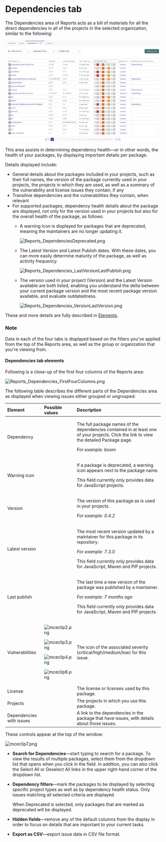 # Dependencies tab

The Dependencies area of Reports acts as a bill of materials for all the direct dependencies in all of the projects in the selected organization, similar to the following:

![](../../.gitbook/assets/dependencies-tab.png)

This area assists in determining dependency health—or in other words, the health of your packages, by displaying important details per package.

Details displayed include:

* General details about the packages included in your projects, such as their full names, the version of the package currently used in your projects, the projects in which they are used, as well as a summary of the vulnerability and license issues they contain, if any
* Transitive dependencies and the vulnerabilities they contain, when relevant
* For supported packages, dependency health details about the package are displayed, not only for the version used in your projects but also for the overall health of the package, as follows:
  * A warning icon is displayed for packages that are deprecated, meaning the maintainers are no longer updating it.

    ![Reports\_DependenciesDeprecated.png](https://support.snyk.io/hc/article_attachments/360007031378/uuid-11be17d2-361f-7354-3c87-535f46cd2324-en.png)

  * The Latest Version and Latest Publish dates. With these dates, you can more easily determine maturity of the package, as well as activity frequency.

    ![Reports\_Dependencies\_LastVersionLastPublish.png](https://support.snyk.io/hc/article_attachments/360006948877/uuid-a1fa7b20-b64d-6aa6-72be-54477241b434-en.png)

  * The version used in your project \(Version\) and the Latest Version available are both listed, enabling you understand the delta between your current package version and the most recent package version available, and evaluate outdatedness.

    ![Reports\_Dependencies\_VersionLastVersion.png](https://support.snyk.io/hc/article_attachments/360006948897/uuid-095a82e8-5858-4247-78a5-da9e80d3e291-en.png)

These and more details are fully described in [Elements]().

### Note

Data in each of the four tabs is displayed based on the filters you've applied from the top of the Reports area, as well as the group or organization that you're viewing from.

#### Dependencies tab elements

Following is a close-up of the first four columns of the Reports area:

![Reports\_Dependencies\_FirstFourColumns.png](https://support.snyk.io/hc/article_attachments/360007031398/uuid-6ed50791-bb66-c746-ab11-d7edfcacdd4d-en.png)

The following table describes the different parts of the Dependencies area as displayed when viewing issues either grouped or ungrouped:

<table>
  <thead>
    <tr>
      <th style="text-align:left"><b>Element</b>
      </th>
      <th style="text-align:left"><b>Possible values</b>
      </th>
      <th style="text-align:left"><b>Description</b>
      </th>
    </tr>
  </thead>
  <tbody>
    <tr>
      <td style="text-align:left">Dependency</td>
      <td style="text-align:left"></td>
      <td style="text-align:left">
        <p>The full package names of the dependencies contained in at least one of
          your projects. Click the link to view the detailed Package page.</p>
        <p><em>For example: boom</em>
        </p>
      </td>
    </tr>
    <tr>
      <td style="text-align:left">Warning icon</td>
      <td style="text-align:left"></td>
      <td style="text-align:left">
        <p>If a package is deprecated, a warning icon appears next to the package
          name.</p>
        <p>This field currently only provides data for JavaScript projects.</p>
      </td>
    </tr>
    <tr>
      <td style="text-align:left">Version</td>
      <td style="text-align:left"></td>
      <td style="text-align:left">
        <p>The version of this package as is used in your projects.</p>
        <p><em>For example: 0.4.2</em>
        </p>
      </td>
    </tr>
    <tr>
      <td style="text-align:left">Latest version</td>
      <td style="text-align:left"></td>
      <td style="text-align:left">
        <p>The most recent version updated by a maintainer for this package in its
          repository.</p>
        <p><em>For example: 7.3.0</em>
        </p>
        <p>This field currently only provides data for JavaScript, Maven and PIP
          projects.</p>
      </td>
    </tr>
    <tr>
      <td style="text-align:left">Last publish</td>
      <td style="text-align:left"></td>
      <td style="text-align:left">
        <p>The last time a new version of the package was published by a maintainer.</p>
        <p><em>For example: 7 months ago</em>
        </p>
        <p>This field currently only provides data for JavaScript, Maven and PIP
          projects.</p>
      </td>
    </tr>
    <tr>
      <td style="text-align:left">Vulnerabilities</td>
      <td style="text-align:left">
        <p>
          <img src="https://support.snyk.io/hc/article_attachments/360020461917/mceclip2.png"
          alt="mceclip2.png" />
        </p>
        <p>
          <img src="https://support.snyk.io/hc/article_attachments/360020563518/mceclip3.png"
          alt="mceclip3.png" />
        </p>
        <p>
          <img src="https://support.snyk.io/hc/article_attachments/360020563578/mceclip4.png"
          alt="mceclip4.png" />
        </p>
        <p>
          <img src="https://support.snyk.io/hc/article_attachments/360020461957/mceclip6.png"
          alt="mceclip6.png" />
        </p>
      </td>
      <td style="text-align:left">The icon of the associated severity (critical/high/medium/low) for this
        issue.</td>
    </tr>
    <tr>
      <td style="text-align:left">License</td>
      <td style="text-align:left"></td>
      <td style="text-align:left">The license or licenses used by this package.</td>
    </tr>
    <tr>
      <td style="text-align:left">Projects</td>
      <td style="text-align:left"></td>
      <td style="text-align:left">The projects in which you use this package.</td>
    </tr>
    <tr>
      <td style="text-align:left">Dependencies with issues</td>
      <td style="text-align:left"></td>
      <td style="text-align:left">A link to the dependencies in the package that have issues, with details
        about those issues.</td>
    </tr>
  </tbody>
</table>

These controls appear at the top of the window:

![mceclip7.png](https://support.snyk.io/hc/article_attachments/360020461997/mceclip7.png)

* **Search for Dependencies**—start typing to search for a package. To view the results of multiple packages, select them from the dropdown list that opens when you click in the field. In addition, you can also click the Select All or Deselect All links in the upper right-hand corner of the dropdown list.
* **Dependency filters**—mark the packages to be displayed by selecting specific project types as well as by dependency health status. Only issues matching all selected criteria are displayed.

  When Deprecated is selected, only packages that are marked as deprecated will be displayed.

* **Hidden fields**—remove any of the default columns from the display in order to focus on details that are important to your current tasks.
* **Export as CSV**—export issue data in CSV file format.


